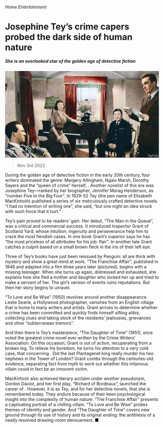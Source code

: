 ###### Home Entertainment

# Josephine Tey’s crime capers probed the dark side of human nature 

##### She is an overlooked star of the golden age of detective fiction 

![image](images/20221105_CUP007.jpg) 

> Nov 3rd 2022 

During the golden age of detective fiction in the early 20th century, four writers dominated the genre: Margery Allingham, Ngaio Marsh, Dorothy Sayers and the “queen of crime” herself, . Another novelist of this era was Josephine Tey—ranked by her biographer, Jennifer Morag Henderson, as “number Five to the Big Four”. In 1929-52 Tey (the pen name of Elizabeth MacKintosh) published a series of six meticulously crafted detective novels. “I had no intention of writing one”, she said, “but one night an idea struck with such force that it hurt.” 

Tey’s pain proved to be readers’ gain. Her debut, “The Man in the Queue”, was a critical and commercial success. It introduced Inspector Grant of Scotland Yard, whose intuition, ingenuity and perseverance help him to crack the most fiendish cases. In one book Grant’s superior says he has “the most priceless of all attributes for his job: flair”. In another tale Grant catches a culprit based on a small brown fleck in the iris of their left eye.

Three of Tey’s books have just been reissued by Penguin: all are thick with mystery and show a great mind at work. “The Franchise Affair”, published in 1948 and adapted into a film three years later (pictured), begins with a missing teenager. When she turns up again, distressed and exhausted, she explains how she fled a mother and daughter who locked her up and tried to make a servant of her. The girl’s version of events ruins reputations. But then her story begins to unravel.

“To Love and Be Wise” (1950) revolves around another disappearance. Leslie Searle, a Hollywood photographer, vanishes from an English village that is home to many writers and artists. Grant arrives to determine whether a crime has been committed and quickly finds himself sifting alibis, collecting clues and taking stock of the residents’ jealousies, grievances and other “subterranean tremors”.

And then there is Tey’s masterpiece, “The Daughter of Time” (1951), once voted the greatest crime novel ever written by the Crime Writers’ Association. On this occasion, Grant is out of action, recuperating from a broken leg. To relieve his boredom, he turns his attention to a very cold case, that concerning . Did the last Plantagenet king really murder his two nephews in the Tower of London? Grant combs through the centuries-old evidence, separating fact from myth to work out whether this infamous villain could in fact be an innocent victim. 

MacKintosh also achieved literary acclaim under another pseudonym, Gordon Daviot, and her first play, “Richard of Bordeaux”, launched the career of . However, it is as Tey, and for her detective novels, that she is remembered today. They endure because of their keen psychological insight into the complexity of human nature. “The Franchise Affair” presents a captivating portrait of a chilling villain. “To Love and Be Wise” probes themes of identity and gender. And “The Daughter of Time” covers new ground through its use of history and its original ending: the antithesis of a neatly resolved drawing-room denouement. ■


